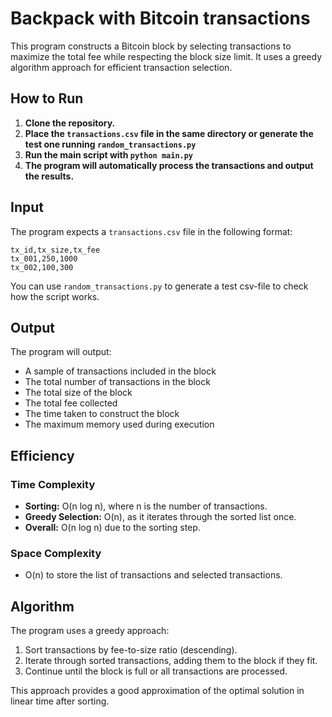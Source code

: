 # Backpack with Bitcoin transactions

This program constructs a Bitcoin block by selecting transactions to maximize the total fee while respecting the block size limit. It uses a greedy algorithm approach for efficient transaction selection.

## How to Run

1. **Clone the repository.** 
2. **Place the `transactions.csv` file in the same directory or generate the test one running `random_transactions.py`**
3. **Run the main script with `python main.py`**
4. **The program will automatically process the transactions and output the results.**

## Input 

The program expects a `transactions.csv` file in the following format:
```
tx_id,tx_size,tx_fee
tx_001,250,1000
tx_002,100,300
```
You can use `random_transactions.py` to generate a test csv-file to check how the script works.

## Output

The program will output:
- A sample of transactions included in the block
- The total number of transactions in the block
- The total size of the block
- The total fee collected
- The time taken to construct the block
- The maximum memory used during execution

## Efficiency

### Time Complexity

- **Sorting:** O(n log n), where n is the number of transactions.
- **Greedy Selection:** O(n), as it iterates through the sorted list once.
- **Overall:** O(n log n) due to the sorting step.

### Space Complexity

- O(n) to store the list of transactions and selected transactions.

## Algorithm

The program uses a greedy approach:
1. Sort transactions by fee-to-size ratio (descending).
2. Iterate through sorted transactions, adding them to the block if they fit.
3. Continue until the block is full or all transactions are processed.

This approach provides a good approximation of the optimal solution in linear time after sorting.